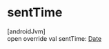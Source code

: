 # sentTime

[androidJvm]\
open override val sentTime: [Date](https://developer.android.com/reference/kotlin/java/util/Date.html)